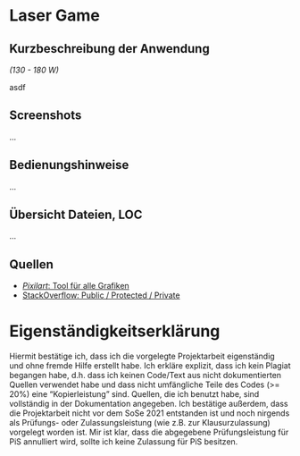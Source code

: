 # Laser Game

## Kurzbeschreibung der Anwendung

*(130 - 180 W)*

asdf

## Screenshots

...

## Bedienungshinweise

...

## Übersicht Dateien, LOC

...

## Quellen

* [*Pixilart*: Tool für alle Grafiken](https://www.pixilart.com/)
* [StackOverflow: Public / Protected / Private](https://stackoverflow.com/questions/215497/what-is-the-difference-between-public-protected-package-private-and-private-in)

# Eigenständigkeitserklärung

Hiermit bestätige ich, dass ich die vorgelegte Projektarbeit eigenständig und ohne fremde Hilfe erstellt habe. Ich
erkläre explizit, dass ich kein Plagiat begangen habe, d.h. dass ich keinen Code/Text aus nicht dokumentierten Quellen
verwendet habe und dass nicht umfängliche Teile des Codes (>= 20%) eine “Kopierleistung” sind. Quellen, die ich benutzt
habe, sind vollständig in der Dokumentation angegeben. Ich bestätige außerdem, dass die Projektarbeit nicht vor dem SoSe
2021 entstanden ist und noch nirgends als Prüfungs- oder Zulassungsleistung (wie z.B. zur Klausurzulassung) vorgelegt
worden ist. Mir ist klar, dass die abgegebene Prüfungsleistung für PiS annulliert wird, sollte ich keine Zulassung für
PiS besitzen.